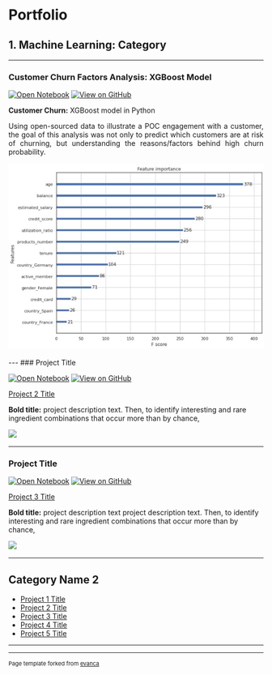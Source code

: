 # Portfolio

## 1. Machine Learning: Category
---
### Customer Churn Factors Analysis: XGBoost Model

[![Open Notebook](https://img.shields.io/badge/Jupyter-Open_Notebook-blue?logo=Jupyter)](Projects/CustomerChurn/CustomerChurn.ipynb)
[![View on GitHub](https://img.shields.io/badge/GitHub-View_on_GitHub-blue?logo=GitHub)](https://github.com/markramn/markramn.github.io/tree/main/Projects/CustomerChurn)

**Customer Churn:** XGBoost model in Python

<div style="text-align: justify">Using open-sourced data to illustrate a POC engagement with a customer, the goal of this analysis was not only to predict which customers are at risk of churning, but understanding the reasons/factors behind high churn probability. </div>

<br>
<center><img src="Base/images/CustomerChurn_Header.jpg"></center>
<br>
---
### Project Title 

[![Open Notebook](https://img.shields.io/badge/Jupyter-Open_Notebook-blue?logo=Jupyter)](projects/detect-food-trends-facebook.html)
[![View on GitHub](https://img.shields.io/badge/GitHub-View_on_GitHub-blue?logo=GitHub)](https://github.com/chriskhanhtran/facebook-detect-food-trends)

[Project 2 Title](/pdf/sample_presentation.pdf)

**Bold title:** project description text. Then, to identify interesting and rare ingredient combinations that occur more than by chance,

<img src="images/dummy_thumbnail.jpg?raw=true"/>

---
### Project Title 

[![Open Notebook](https://img.shields.io/badge/Jupyter-Open_Notebook-blue?logo=Jupyter)](projects/detect-food-trends-facebook.html)
[![View on GitHub](https://img.shields.io/badge/GitHub-View_on_GitHub-blue?logo=GitHub)](https://github.com/chriskhanhtran/facebook-detect-food-trends)

[Project 3 Title](http://example.com/)

**Bold title:** project description text project description text. Then, to identify interesting and rare ingredient combinations that occur more than by chance,

<img src="images/dummy_thumbnail.jpg?raw=true"/>

---

## Category Name 2

- [Project 1 Title](http://example.com/)
- [Project 2 Title](http://example.com/)
- [Project 3 Title](http://example.com/)
- [Project 4 Title](http://example.com/)
- [Project 5 Title](http://example.com/)

---




---
<p style="font-size:11px">Page template forked from <a href="https://github.com/evanca/quick-portfolio">evanca</a></p>
<!-- Remove above link if you don't want to attibute -->
